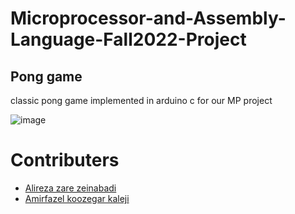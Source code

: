 # Microprocessor-and-Assembly-Language-Fall2022-Project



## Pong game
  classic pong game implemented in arduino c for our MP project
  
  ![image](https://user-images.githubusercontent.com/78591315/215785627-6449bf39-a0ed-49c9-a082-01d530283c67.png)




# Contributers
  - [Alireza zare zeinabadi](https://github.com/azare242)
  - [Amirfazel koozegar kaleji](https://github.com/mr-amirfazel)
 
